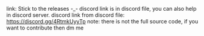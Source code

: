 link:
Stick to the releases -_-
discord link is in discord file, you can also help in discord server.
discord link from discord file:
https://discord.gg/4RtmkUyyTp
note:
there is not the full source code, if you want to contribute then dm me

